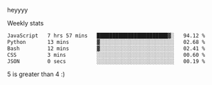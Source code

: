 heyyyy

Weekly stats
<!--START_SECTION:waka-->

```txt
JavaScript   7 hrs 57 mins   ███████████████████████▓░   94.12 %
Python       13 mins         ▓░░░░░░░░░░░░░░░░░░░░░░░░   02.68 %
Bash         12 mins         ▓░░░░░░░░░░░░░░░░░░░░░░░░   02.41 %
CSS          3 mins          ░░░░░░░░░░░░░░░░░░░░░░░░░   00.60 %
JSON         0 secs          ░░░░░░░░░░░░░░░░░░░░░░░░░   00.19 %
```

<!--END_SECTION:waka-->
5 is greater than 4 :)
